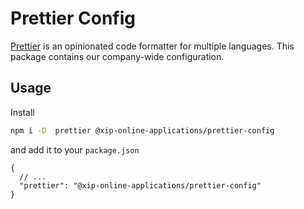 # Prettier Config

[Prettier](https://prettier.io/) is an opinionated code formatter for multiple languages. This package contains our company-wide configuration.

## Usage

Install

```bash
npm i -D  prettier @xip-online-applications/prettier-config
```

and add it to your `package.json`

```jsonc
{
  // ...
  "prettier": "@xip-online-applications/prettier-config"
}
```

